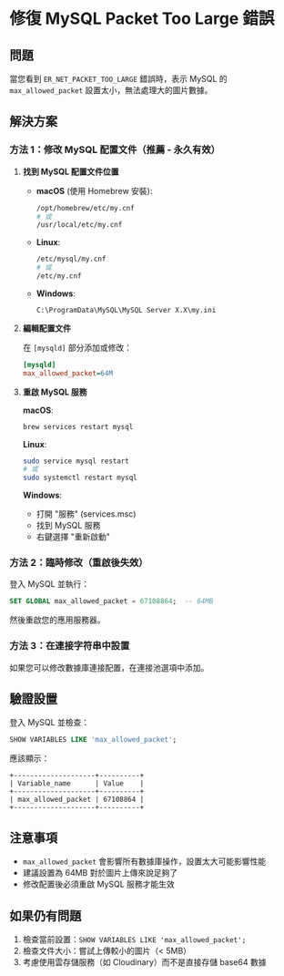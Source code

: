 # 修復 MySQL Packet Too Large 錯誤

## 問題
當您看到 `ER_NET_PACKET_TOO_LARGE` 錯誤時，表示 MySQL 的 `max_allowed_packet` 設置太小，無法處理大的圖片數據。

## 解決方案

### 方法 1：修改 MySQL 配置文件（推薦 - 永久有效）

1. **找到 MySQL 配置文件位置**

   - **macOS** (使用 Homebrew 安裝):
     ```bash
     /opt/homebrew/etc/my.cnf
     # 或
     /usr/local/etc/my.cnf
     ```

   - **Linux**:
     ```bash
     /etc/mysql/my.cnf
     # 或
     /etc/my.cnf
     ```

   - **Windows**:
     ```
     C:\ProgramData\MySQL\MySQL Server X.X\my.ini
     ```

2. **編輯配置文件**

   在 `[mysqld]` 部分添加或修改：

   ```ini
   [mysqld]
   max_allowed_packet=64M
   ```

3. **重啟 MySQL 服務**

   **macOS**:
   ```bash
   brew services restart mysql
   ```

   **Linux**:
   ```bash
   sudo service mysql restart
   # 或
   sudo systemctl restart mysql
   ```

   **Windows**:
   - 打開 "服務" (services.msc)
   - 找到 MySQL 服務
   - 右鍵選擇 "重新啟動"

### 方法 2：臨時修改（重啟後失效）

登入 MySQL 並執行：

```sql
SET GLOBAL max_allowed_packet = 67108864;  -- 64MB
```

然後重啟您的應用服務器。

### 方法 3：在連接字符串中設置

如果您可以修改數據庫連接配置，在連接池選項中添加。

## 驗證設置

登入 MySQL 並檢查：

```sql
SHOW VARIABLES LIKE 'max_allowed_packet';
```

應該顯示：
```
+--------------------+----------+
| Variable_name      | Value    |
+--------------------+----------+
| max_allowed_packet | 67108864 |
+--------------------+----------+
```

## 注意事項

- `max_allowed_packet` 會影響所有數據庫操作，設置太大可能影響性能
- 建議設置為 64MB 對於圖片上傳來說足夠了
- 修改配置後必須重啟 MySQL 服務才能生效

## 如果仍有問題

1. 檢查當前設置：`SHOW VARIABLES LIKE 'max_allowed_packet';`
2. 檢查文件大小：嘗試上傳較小的圖片（< 5MB）
3. 考慮使用雲存儲服務（如 Cloudinary）而不是直接存儲 base64 數據

